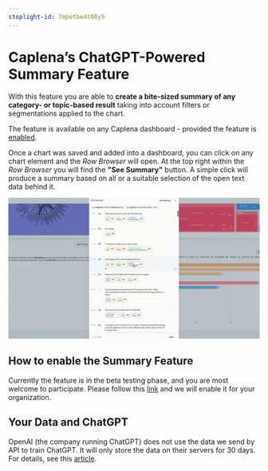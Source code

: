 ```yaml
---
stoplight-id: 7mpetbe4t08y5
---
```


# Caplena’s ChatGPT-Powered Summary Feature
With this feature you are able to **create a bite-sized summary of any category- or topic-based result** taking into account filters or segmentations applied to the chart.

The feature is available on any Caplena dashboard - provided the feature is [enabled](#your-data-and-chatgpt).

Once a chart was saved and added into a dashboard, you can click on any chart element and the *Row Browser* will open. At the top right within the *Row Browser* you will find the **"See Summary"** button. A simple click will produce a summary based on all or a suitable selection of the open text data behind it.

![Summary Feature.gif](<../assets/images/Summary Feature.gif>)

## How to enable the Summary Feature
Currently the feature is in the beta testing phase, and you are most welcome to participate. Please follow this [link](https://caplena.typeform.com/to/naEkEWAq) and we will enable it for your organization.

## Your Data and ChatGPT
OpenAI (the company running ChatGPT) does not use the data we send by API to train ChatGPT. It will only store the data on their servers for 30 days. For details, see this [article](https://openai.com/policies/api-data-usage-policies).
